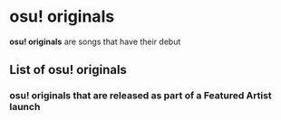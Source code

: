 # osu! originals

**osu! originals** are songs that have their debut

## List of osu! originals

### osu! originals that are released as part of a Featured Artist launch
